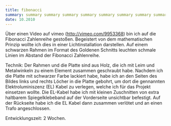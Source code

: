 ```yaml
---
title: fibonacci
summary: summary summary summary summary summary summary summary summary summary summary summary 
date: 10.2010 
---
```


Über einen Video auf vimeo (http://vimeo.com/9953368) bin ich auf die Fibonacci Zahlenreihe gestoßen. Begeistert von dem mathematischen Prinzip wollte ich dies in einer Lichtinstallation darstellen. Auf einem schwarzen Rahmen im Format des Goldenen Schnitts leuchten schmale Linien im Abstand der Fibonacci Zahlenreihe. 

Technik:
Der Rahmen und die Platte sind aus Holz, die ich mit Leim und Metalwinkeln zu einem Element zusammen geschraubt habe. Nachdem ich die Platte mit schwarzer Farbe lackiert habe, habe ich an den Seiten des Bildes links und rechts Löcher in die Platte gebohrt, um dort die gennannten Elektroluminiszenz (EL) Kabel zu verlegen, welche ich für das Projekt einsetzen wollte. 
Die EL-Kabel habe ich mit kleinen Zuschnitten von extra haltbarem Spiegelklebeband auf der Vorderseite unsichtbar befestigt.
Auf der Rückseite habe ich die EL Kabel dann zusammen verlötet und an einen Trafo angeschlossen.

Entwicklungszeit: 2 Wochen.